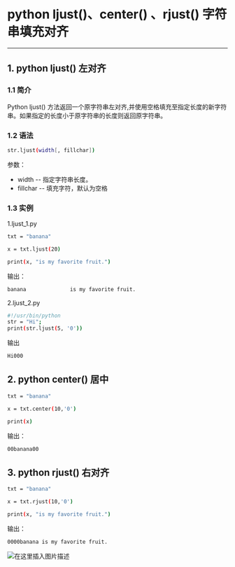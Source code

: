 #  python ljust()、center() 、rjust() 字符串填充对齐


---
## 1. python ljust() 左对齐
###  1.1 简介
Python ljust() 方法返回一个原字符串左对齐,并使用空格填充至指定长度的新字符串。如果指定的长度小于原字符串的长度则返回原字符串。

###  1.2 语法

```bash
str.ljust(width[, fillchar])
```
参数：
 - width -- 指定字符串长度。
 - fillchar -- 填充字符，默认为空格

###  1.3 实例
1.ljust_1.py

```bash
txt = "banana"

x = txt.ljust(20)

print(x, "is my favorite fruit.")
```
输出：

```bash
banana              is my favorite fruit.
```


2.ljust_2.py

```bash
#!/usr/bin/python
str = "Hi";
print(str.ljust(5, '0'))
```
输出

```bash
Hi000
```

##  2. python center() 居中

```bash
txt = "banana"

x = txt.center(10,'0')

print(x)
```
输出：

```bash
00banana00
```

##  3. python rjust() 右对齐

```bash
txt = "banana"

x = txt.rjust(10,'0')

print(x, "is my favorite fruit.")
```
输出：

```bash
0000banana is my favorite fruit.
```

![在这里插入图片描述](https://i-blog.csdnimg.cn/blog_migrate/4c96ed3b8dc4bcb7c121476859f9ff62.gif#pic_center)


